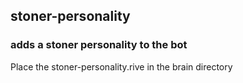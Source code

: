 ## stoner-personality

### adds a stoner personality to the bot

Place the stoner-personality.rive in the brain directory

